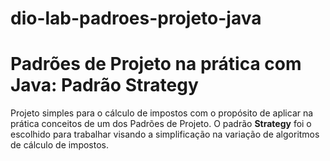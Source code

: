 # dio-lab-padroes-projeto-java
# Padrões de Projeto na prática com Java: Padrão Strategy

Projeto simples para o cálculo de impostos com o propósito de aplicar na prática conceitos de um dos Padrões de Projeto. O padrão **Strategy** foi o escolhido para trabalhar visando a simplificação na variação de algoritmos de cálculo de impostos.
